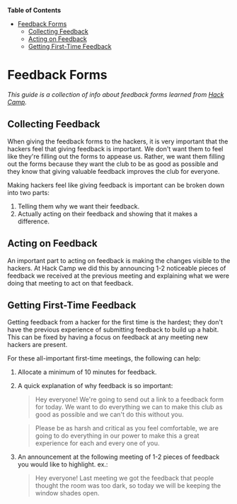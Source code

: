 <!-- markdown-toc start - Don't edit this section. Run M-x markdown-toc-generate-toc again -->
**Table of Contents**

- [Feedback Forms](#feedback-forms)
    - [Collecting Feedback](#collecting-feedback)
    - [Acting on Feedback](#acting-on-feedback)
    - [Getting First-Time Feedback](#getting-first-time-feedback)

<!-- markdown-toc end -->

# Feedback Forms

_This guide is a collection of info about feedback forms learned from
[Hack Camp](https://github.com/hackedu/hack-camp)._

## Collecting Feedback

When giving the feedback forms to the hackers, it is very important that the
hackers feel that giving feedback is important. We don't want them to feel like
they're filling out the forms to appease us. Rather, we want them filling out
the forms because they want the club to be as good as possible and they know that
giving valuable feedback improves the club for everyone.

Making hackers feel like giving feedback is important can be broken down into
two parts:

1. Telling them why we want their feedback.
2. Actually acting on their feedback and showing that it makes a difference.

## Acting on Feedback

An important part to acting on feedback is making the changes visible to the
hackers. At Hack Camp we did this by announcing 1-2 noticeable pieces of
feedback we received at the previous meeting and explaining what we were doing
that meeting to act on that feedback.

## Getting First-Time Feedback

Getting feedback from a hacker for the first time is the hardest; they don't
have the previous experience of submitting feedback to build up a habit. This
can be fixed by having a focus on feedback at any meeting new hackers are
present.

For these all-important first-time meetings, the following can help:

1. Allocate a minimum of 10 minutes for feedback.
2. A quick explanation of why feedback is so important:

   > Hey everyone! We're going to send out a link to a feedback form for today.
   > We want to do everything we can to make this club as good as possible and
   > we can't do this without you.

   > Please be as harsh and critical as you feel comfortable, we are going to do
   > everything in our power to make this a great experience for each and every
   > one of you.

3. An announcement at the following meeting of 1-2 pieces of feedback you would
   like to highlight. ex.:

   > Hey everyone! Last meeting we got the feedback that people thought the room
   > was too dark, so today we will be keeping the window shades open.
